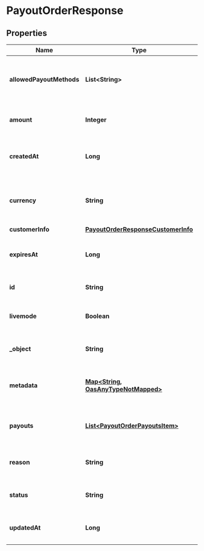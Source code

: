 

# PayoutOrderResponse

## Properties

Name | Type | Description | Notes
------------ | ------------- | ------------- | -------------
**allowedPayoutMethods** | **List&lt;String&gt;** | The payout methods that are allowed for the payout order. | 
**amount** | **Integer** | The amount of the payout order. | 
**createdAt** | **Long** | The creation date of the payout order. | 
**currency** | **String** | The currency in which the payout order is made. | 
**customerInfo** | [**PayoutOrderResponseCustomerInfo**](PayoutOrderResponseCustomerInfo.md) |  | 
**expiresAt** | **Long** | The expiration date of the payout order. |  [optional]
**id** | **String** | The id of the payout order. | 
**livemode** | **Boolean** | The live mode of the payout order. | 
**_object** | **String** | The object of the payout order. | 
**metadata** | [**Map&lt;String, OasAnyTypeNotMapped&gt;**](OasAnyTypeNotMapped.md) | The metadata of the payout order. |  [optional]
**payouts** | [**List&lt;PayoutOrderPayoutsItem&gt;**](PayoutOrderPayoutsItem.md) | The payout information of the payout order. | 
**reason** | **String** | The reason for the payout order. | 
**status** | **String** | The status of the payout order. |  [optional]
**updatedAt** | **Long** | The update date of the payout order. | 




